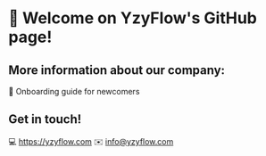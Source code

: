 # 👋️ Welcome on YzyFlow's GitHub page!

## More information about our company:
🚞️ Onboarding guide for newcomers

## Get in touch!
💻 https://yzyflow.com
✉️ info@yzyflow.com
